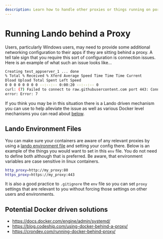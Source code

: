 ```yaml
---
description: Learn how to handle other proxies or things running on ports 80 or 443 when using Lando for local development.
---
```


# Running Lando behind a Proxy

Users, particularly Windows users, may need to provide some additional networking configuration to their apps if they are sitting behind a proxy. A tell tale sign that you require this sort of configuration is connection issues. Here is an example of what such an issue looks like...

```bash
Creating test_appserver_1 ... done
% Total % Received % Xferd Average Speed Time Time Time Current
Dload Upload Total Spent Left Speed
0 0 0 0 0 0 0 0 --:--:-- 0:00:20 --:--:-- 0
curl: (7) Failed to connect to raw.githubusercontent.com port 443: Connection refused
error: Error: 7
```

If you think you may be in this situation there is a Lando driven mechanism you can use to help alleviate the issue as well as various Docker level mechanisms you can read about [below](./proxy.md#additional-reading).

## Lando Environment Files

You can make sure your containers are aware of any relevant proxies by using a [lando environment file](./../config/env.md) and setting your config there. Below is an example of the things you would want to set in this `env` file. You do not need to define both although that is preferred. Be aware, that environment variables are case sensitive in linux containers.

```bash
http_proxy=http://my_proxy:80
https_proxy=https://my_proxy:443
```

It is also a good practice to `.gitignore` the `env` file so you can set `proxy` settings that are relevant to you without forcing those settings on other users and environments.

## Potential Docker driven solutions

* https://docs.docker.com/engine/admin/systemd/
* https://blog.codeship.com/using-docker-behind-a-proxy/
* https://crondev.com/running-docker-behind-proxy/
